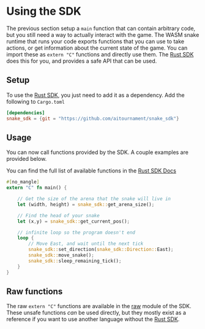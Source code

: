 # Using the SDK

The previous section setup a `main` function that can contain arbitrary code, but you still need a way to actually interact with the game. The WASM snake runtime that runs your code exports functions that you can use to take actions, or get information about the current state of the game. You can import these as `extern "C"` functions and directly use them. The [Rust SDK][rust_sdk] does this for you, and provides a safe API that can be used.

## Setup

To use the [Rust SDK][rust_sdk], you just need to add it as a dependency. Add the following to `Cargo.toml`

```toml
[dependencies]
snake_sdk = {git = "https://github.com/aitournament/snake_sdk"}
```

## Usage

You can now call functions provided by the SDK. A couple examples are provided below.

You can find the full list of available functions in the [Rust SDK Docs](https://sdk.snake.aitournament.com/snake_sdk)

```rust
#[no_mangle]
extern "C" fn main() {

    // Get the size of the arena that the snake will live in
    let (width, height) = snake_sdk::get_arena_size();

    // Find the head of your snake
    let (x,y) = snake_sdk::get_current_pos();

    // infinite loop so the program doesn't end
    loop {
        // Move East, and wait until the next tick
        snake_sdk::set_direction(snake_sdk::Direction::East);
        snake_sdk::move_snake();
        snake_sdk::sleep_remaining_tick();
    }
}
```

## Raw functions

The raw `extern "C"` functions are available in the [raw](https://sdk.snake.aitournament.com/snake_sdk/raw/index.html) module of the SDK. These unsafe functions _can_ be used directly, but they mostly exist as a reference if you want to use another language without the [Rust SDK][rust_sdk].

[rust_sdk]: https://github.com/aitournament/snake_sdk